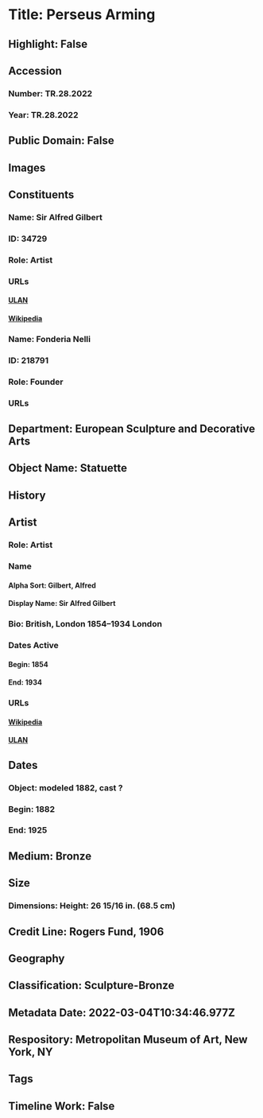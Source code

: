 # Title: Perseus Arming
## Highlight: False
## Accession
### Number: TR.28.2022
### Year: TR.28.2022
## Public Domain: False
## Images
## Constituents
### Name: Sir Alfred Gilbert
### ID: 34729
### Role: Artist
### URLs
#### [ULAN](http://vocab.getty.edu/page/ulan/500002382)
#### [Wikipedia](https://www.wikidata.org/wiki/Q2835166)
### Name: Fonderia Nelli
### ID: 218791
### Role: Founder
### URLs
## Department: European Sculpture and Decorative Arts
## Object Name: Statuette
## History
## Artist
### Role: Artist
### Name
#### Alpha Sort: Gilbert, Alfred
#### Display Name: Sir Alfred Gilbert
### Bio: British, London 1854–1934 London
### Dates Active
#### Begin: 1854
#### End: 1934
### URLs
#### [Wikipedia](https://www.wikidata.org/wiki/Q2835166)
#### [ULAN](http://vocab.getty.edu/page/ulan/500002382)
## Dates
### Object: modeled 1882, cast ?
### Begin: 1882
### End: 1925
## Medium: Bronze
## Size
### Dimensions: Height: 26 15/16 in. (68.5 cm)
## Credit Line: Rogers Fund, 1906
## Geography
## Classification: Sculpture-Bronze
## Metadata Date: 2022-03-04T10:34:46.977Z
## Respository: Metropolitan Museum of Art, New York, NY
## Tags
## Timeline Work: False